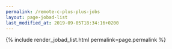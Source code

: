 ```yaml
---
permalink: /remote-c-plus-plus-jobs
layout: page-jobad-list
last_modified_at: 2019-09-05T18:34:16+0200
---
```

{% include render_jobad_list.html permalink=page.permalink %}
